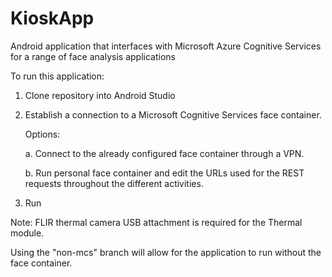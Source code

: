 # KioskApp
Android application that interfaces with Microsoft Azure Cognitive Services for a range of face analysis applications

To run this application:

1. Clone repository into Android Studio

2. Establish a connection to a Microsoft Cognitive Services face container.

	Options:

	a. Connect to the already configured face container through a VPN. 
	
	b. Run personal face container and edit the URLs used for the REST requests throughout the different activities.
    
3. Run

Note: FLIR thermal camera USB attachment is required for the Thermal module.

Using the "non-mcs" branch will allow for the application to run without the face container.
